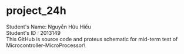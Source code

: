 # project_24h
Student's Name: Nguyễn Hữu Hiếu\
Student's ID : 2013149\
This GitHub is source code and proteus schematic for mid-term test of Microcontroller-MicroProcessor\

